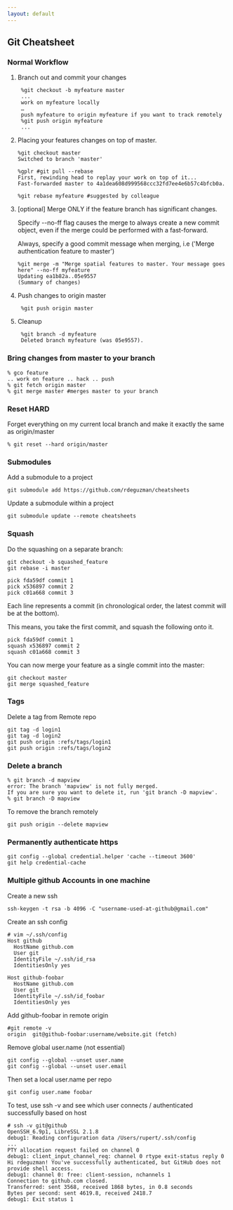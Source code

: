 ```yaml
---
layout: default
---
```

Git Cheatsheet
---

### Normal Workflow

1. Branch out and commit your changes
	
		%git checkout -b myfeature master
		...
		work on myfeature locally
		…
		push myfeature to origin myfeature if you want to track remotely
		%git push origin myfeature
		...
		
2.  Placing your features changes on top of master.
		
		%git checkout master
		Switched to branch 'master'

		%gplr #git pull --rebase
		First, rewinding head to replay your work on top of it...
		Fast-forwarded master to 4a1dea608d999568ccc32fd7ee4e6b57c4bfcb0a.
		
		%git rebase myfeature #suggested by colleague
		
3.  [optional] Merge ONLY if the feature branch has significant changes.

	Specify --no-ff flag causes the merge to always create a new commit object, even if the merge could be performed with a fast-forward. 

	Always, specify a good commit message when merging, i.e ('Merge authentication feature to master')
	
		%git merge -m "Merge spatial features to master. Your message goes here" --no-ff myfeature
		Updating ea1b82a..05e9557
    	(Summary of changes)
    	
4. Push changes to origin master    	
	
		%git push origin master

5. Cleanup
		
		%git branch -d myfeature
		Deleted branch myfeature (was 05e9557).
	
### Bring changes from master to your branch
	% gco feature
	.. work on feature .. hack .. push
	% git fetch origin master
	% git merge master #merges master to your branch

### Reset HARD
Forget everything on my current local branch and make it exactly the same as origin/master
	
	% git reset --hard origin/master	
	
### Submodules
Add a submodule to a project

	git submodule add https://github.com/rdeguzman/cheatsheets
	
Update a submodule within a project

	git submodule update --remote cheatsheets		
	
### Squash
  
Do the squashing on a separate branch:
  
    git checkout -b squashed_feature
    git rebase -i master
  
    pick fda59df commit 1
    pick x536897 commit 2
    pick c01a668 commit 3
    
Each line represents a commit (in chronological order, the latest commit will be at the bottom).  

This means, you take the first commit, and squash the following onto it.
    
    pick fda59df commit 1
    squash x536897 commit 2
    squash c01a668 commit 3
    
You can now merge your feature as a single commit into the master:    
    
    git checkout master
    git merge squashed_feature
    
### Tags

Delete a tag from Remote repo

    git tag -d login1
    git tag -d login2
    git push origin :refs/tags/login1
    git push origin :refs/tags/login2

### Delete a branch

	% git branch -d mapview
	error: The branch 'mapview' is not fully merged.
	If you are sure you want to delete it, run 'git branch -D mapview'.
	% git branch -D mapview
	
To remove the branch remotely

	git push origin --delete mapview
	
 
### Permanently authenticate https

    git config --global credential.helper 'cache --timeout 3600'
    git help credential-cache

### Multiple github Accounts in one machine

Create a new ssh

	ssh-keygen -t rsa -b 4096 -C "username-used-at-github@gmail.com"
	
Create an ssh config	
	
	# vim ~/.ssh/config
	Host github
	  HostName github.com
	  User git
	  IdentityFile ~/.ssh/id_rsa
	  IdentitiesOnly yes

	Host github-foobar
	  HostName github.com
	  User git
	  IdentityFile ~/.ssh/id_foobar
	  IdentitiesOnly yes
	  
Add github-foobar in remote origin

	#git remote -v
	origin	git@github-foobar:username/website.git (fetch)	  
	  
Remove global user.name (not essential)

	git config --global --unset user.name
	git config --global --unset user.email
	
Then set a local user.name per repo 
	
	git config user.name foobar  

To test, use ssh -v and see which user connects / authenticated successfully based on host	
	
	# ssh -v git@github	
	OpenSSH_6.9p1, LibreSSL 2.1.8
	debug1: Reading configuration data /Users/rupert/.ssh/config
	...
	PTY allocation request failed on channel 0
	debug1: client_input_channel_req: channel 0 rtype exit-status reply 0
	Hi rdeguzman! You've successfully authenticated, but GitHub does not provide shell access.
	debug1: channel 0: free: client-session, nchannels 1
	Connection to github.com closed.
	Transferred: sent 3568, received 1868 bytes, in 0.8 seconds
	Bytes per second: sent 4619.8, received 2418.7
	debug1: Exit status 1